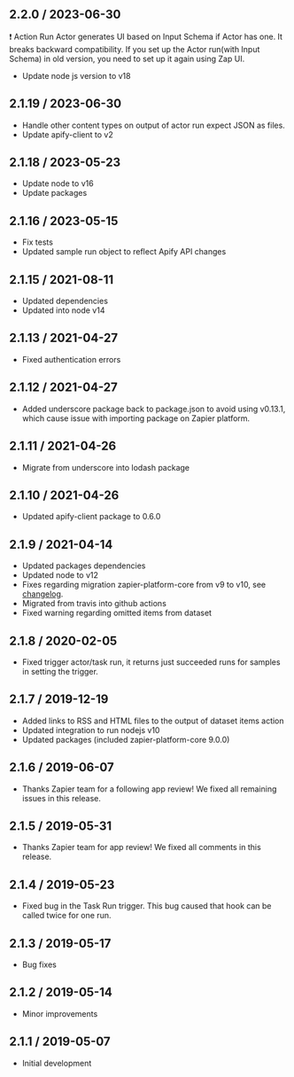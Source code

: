 ## 2.2.0 / 2023-06-30

❗ Action Run Actor generates UI based on Input Schema if Actor has one.
It breaks backward compatibility. If you set up the Actor run(with Input Schema) in old version, you need to set up it again using Zap UI.
* Update node js version to v18

## 2.1.19 / 2023-06-30

* Handle other content types on output of actor run expect JSON as files.
* Update apify-client to v2

## 2.1.18 / 2023-05-23

* Update node to v16
* Update packages

## 2.1.16 / 2023-05-15

* Fix tests
* Updated sample run object to reflect Apify API changes

## 2.1.15 / 2021-08-11

* Updated dependencies
* Updated into node v14

## 2.1.13 / 2021-04-27

* Fixed authentication errors

## 2.1.12 / 2021-04-27

* Added underscore package back to package.json to avoid using v0.13.1, which cause issue with importing package on Zapier platform.

## 2.1.11 / 2021-04-26

* Migrate from underscore into lodash package

## 2.1.10 / 2021-04-26

* Updated apify-client package to 0.6.0

## 2.1.9 / 2021-04-14

* Updated packages dependencies
* Updated node to v12
* Fixes regarding migration zapier-platform-core from v9 to v10, see [changelog](https://github.com/zapier/zapier-platform/blob/master/CHANGELOG.md#1000).
* Migrated from travis into github actions
* Fixed warning regarding omitted items from dataset

## 2.1.8 / 2020-02-05

* Fixed trigger actor/task run, it returns just succeeded runs for samples in setting the trigger.

## 2.1.7 / 2019-12-19

* Added links to RSS and HTML files to the output of dataset items action
* Updated integration to run nodejs v10
* Updated packages (included zapier-platform-core 9.0.0)

## 2.1.6 / 2019-06-07

* Thanks Zapier team for a following app review! We fixed all remaining issues in this release.

## 2.1.5 / 2019-05-31

* Thanks Zapier team for app review! We fixed all comments in this release.

## 2.1.4 / 2019-05-23

* Fixed bug in the Task Run trigger. This bug caused that hook can be called twice for one run.

## 2.1.3 / 2019-05-17

* Bug fixes

## 2.1.2 / 2019-05-14

* Minor improvements

## 2.1.1 / 2019-05-07

* Initial development
